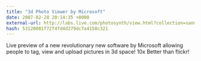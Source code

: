 ```yaml
---
title: "3d Photo Viewer by Microsoft"
date: 2007-02-28 20:14:35 +0000
external-url: http://labs.live.com/photosynth/view.html?collection=sanmarco/index1.sxs
hash: 53120081f72f4fd4d279dc7a4158c321
---
```


Live preview of a new revolutionary new software by Microsoft allowing people to tag, view and upload pictures in 3d space! 10x Better than flickr!
